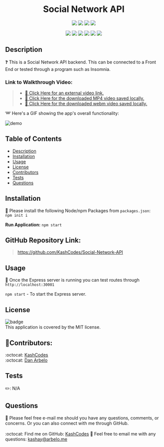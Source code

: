 <h1 align="center">Social Network API</h1>
  
  <p align="center">
    <img src="https://img.shields.io/github/repo-size/KashCodes/Social-Network-API?style=plastic" />
    <img src="https://img.shields.io/github/languages/count/KashCodes/Social-Network-API?style=plastic" />
    <img src="https://img.shields.io/github/languages/top/KashCodes/Social-Network-API?style=plastic" />
    <img src="https://img.shields.io/github/last-commit/KashCodes/Social-Network-API?style=plastic" />
  </p>

  <p align="center">
    <img src="https://img.shields.io/badge/Javascript-yellow" />
    <img src="https://img.shields.io/badge/MongoDB-orange" />
    <img src="https://img.shields.io/badge/-Node.js-green" />
    <img src="https://img.shields.io/badge/-Mongoose-purple" />
    <img src="https://img.shields.io/badge/-ScreenCastify-red" />
    <img src="https://img.shields.io/badge/-Express-orange"" />
  </p>
  
  ## Description
  ❓ This is a Social Network API backend. This can be connected to a Front End or tested through a program such as Insomnia.

  ### Link to Walkthrough Video:
  > - [:movie_camera: Click Here for an external video link.](https://drive.google.com/file/d/1U9UzNU0LhWcUbHT3RAEhazmLA8L-ehoP/view)
  > - [:movie_camera: Click Here for the downloaded MP4 video saved locally.](./src/demo-MP4.mp4)
  > - [:movie_camera: Click Here for the downloaded webm video saved locally.](./src/demo-webm.webm)


  :loop: Here's a GIF showing the app's overall functionality:

  ![demo](./src/demo.gif)

  ## Table of Contents
  - [Description](#description)
  - [Installation](#installation)
  - [Usage](#usage)
  - [License](#license)
  - [Contributors](#contributors)
  - [Tests](#tests)
  - [Questions](#questions)

  ## Installation
  🚨 Please install the following Node/npm Packages from `packages.json`: 
  <br /> `npm init i`<br />  

  **Run Application:**
  `npm start` 

  ## GitHub Repository Link: 
  > https://github.com/KashCodes/Social-Network-API


  ## Usage
  🚀 Once the Express server is running you can test routes through `http://localhost:30001`
  
  `npm start` - To start the Express server.


  ## License
  ![badge](https://img.shields.io/badge/license-MIT-success)
  <br />
  This application is covered by the MIT license.


  ## 👥Contributors:
  :octocat: [KashCodes](https://github.com/KashCodes)<br />
  :octocat: [Dan Arbelo](https://github.com/govepitr)  
  

  ## Tests
  ✏️: N/A


  ## Questions
  🔧 Please feel free e-mail me should you have any questions, comments, or concerns.  Or you can also connect with me through GitHub.<br />
    <br />
  :octocat: Find me on GitHub: [KashCodes](https://github.com/KashCodes)
  📜 Feel free to email me with any questions: kashay@arbelo.me<br /><br />
    
    